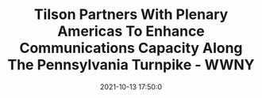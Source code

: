 ---
"title": "Tilson Partners With Plenary Americas To Enhance Communications Capacity Along The Pennsylvania Turnpike - WWNY"
"date": "2021-10-13 17:50:0"
"feed_name": "GOOGLENEWSCONSTRUCTION"
"feed_website": "https://news.google.com/search?q=construction%2Bincident&hl=en-US&gl=US&ceid=US:en"
"feed_rss": "https://news.google.com/rss/search?q=construction%2Bincident&hl=en-US&gl=US&ceid=US:en"
"link": "http://www.wwnytv.com/prnewswire/2021/10/13/tilson-partners-with-plenary-americas-enhance-communications-capacity-along-pennsylvania-turnpike/"
"source": "{'href': 'http://www.wwnytv.com', 'title': 'WWNY'}"
"file": "_posts/2021-1-1-36ab64cf1cf23966ece3840060e7b241e9b741c9.md"
"accident": "0"
"drilling": "0"
"dead": "0"
"injured": "0"
"arrested": "0"
"place": "unknown place"
"where": "unknown site"
"causes": "unknown"
"place_uri": "unknown place"
---